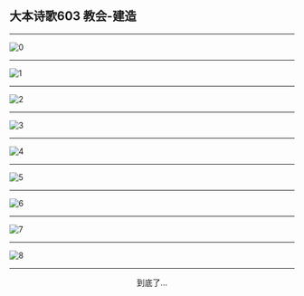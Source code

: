 
## 大本诗歌603 教会-建造
        
<div id="aplayer0"></div>

---

<img alt="0" data-original="https://cdn.jsdelivr.net/gh/k34869/shi/data/d0603/0">

---

<img alt="1" data-original="https://cdn.jsdelivr.net/gh/k34869/shi/data/d0603/1">

---

<img alt="2" data-original="https://cdn.jsdelivr.net/gh/k34869/shi/data/d0603/2">

---

<img alt="3" data-original="https://cdn.jsdelivr.net/gh/k34869/shi/data/d0603/3">

---

<img alt="4" data-original="https://cdn.jsdelivr.net/gh/k34869/shi/data/d0603/4">

---

<img alt="5" data-original="https://cdn.jsdelivr.net/gh/k34869/shi/data/d0603/5">

---

<img alt="6" data-original="https://cdn.jsdelivr.net/gh/k34869/shi/data/d0603/6">

---

<img alt="7" data-original="https://cdn.jsdelivr.net/gh/k34869/shi/data/d0603/7">

---

<img alt="8" data-original="https://cdn.jsdelivr.net/gh/k34869/shi/data/d0603/8">

---

<p style="text-align: center">到底了...</p>

<script src="/js/dist-view.js"></script>

<script>
MAIN.id = 'd0603';
        
const ap0 = new APlayer({
    container: document.getElementById('aplayer0'),
    volume: 1,
    loop: 'none',
    preload: 'none',
    audio: [{
        name: '大本诗歌603.mp3',
        artist: '大本诗歌',
        url: 'https://res.wx.qq.com/voice/getvoice?mediaid=MzI0NTk3MDM5M18yMjQ3NDk1MTE2',
        cover: '/favicon'
    }]
});
</script>
